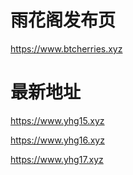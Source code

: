 
# 雨花阁发布页
https://www.btcherries.xyz

# 最新地址
https://www.yhg15.xyz

https://www.yhg16.xyz

https://www.yhg17.xyz
